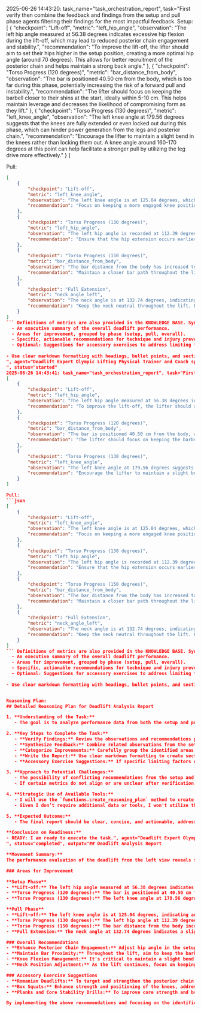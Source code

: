 2025-06-26 14:43:20: task_name="task_orchestration_report", task="First verify then combine the feedback and findings from the setup and pull phase agents filtering their findings for the most impactful feedback. Setup:
[
    {
        "checkpoint": "Lift-off",
        "metric": "left_hip_angle",
        "observation": "The left hip angle measured at 56.38 degrees indicates excessive hip flexion during the lift-off, which may lead to reduced posterior chain engagement and stability.",
        "recommendation": "To improve the lift-off, the lifter should aim to set their hips higher in the setup position, creating a more optimal hip angle (around 70 degrees). This allows for better recruitment of the posterior chain and helps maintain a strong back angle."
    },
    {
        "checkpoint": "Torso Progress (120 degrees)",
        "metric": "bar_distance_from_body",
        "observation": "The bar is positioned 40.50 cm from the body, which is too far during this phase, potentially increasing the risk of a forward pull and instability.",
        "recommendation": "The lifter should focus on keeping the barbell closer to their shins at the start, ideally within 5-10 cm. This helps maintain leverage and decreases the likelihood of compromising form as they lift."
    },
    {
        "checkpoint": "Torso Progress (130 degrees)",
        "metric": "left_knee_angle",
        "observation": "The left knee angle at 179.56 degrees suggests that the knees are fully extended or even locked out during this phase, which can hinder power generation from the legs and posterior chain.",
        "recommendation": "Encourage the lifter to maintain a slight bend in the knees rather than locking them out. A knee angle around 160-170 degrees at this point can help facilitate a stronger pull by utilizing the leg drive more effectively."
    }
]

Pull:
```json
[
    {
        "checkpoint": "Lift-off",
        "metric": "left_knee_angle",
        "observation": "The left knee angle is at 125.04 degrees, which indicates an almost fully extended knee. This can potentially lead to imbalance during the lift.",
        "recommendation": "Focus on keeping a more engaged knee position by ensuring it’s slightly more flexed at the start. Aim for approximately 110-120 degrees of knee flexion to enhance stability and power transfer during the pull."
    },
    {
        "checkpoint": "Torso Progress (130 degrees)",
        "metric": "left_hip_angle",
        "observation": "The left hip angle is recorded at 112.39 degrees, suggesting that the hip is not fully extended, impacting the power output of the lift.",
        "recommendation": "Ensure that the hip extension occurs earlier in the pull by increasing tension in the posterior chain. Attempt to reach an angle closer to 90 degrees at this stage for optimal force production."
    },
    {
        "checkpoint": "Torso Progress (150 degrees)",
        "metric": "bar_distance_from_body",
        "observation": "The bar distance from the body has increased to 32.43 cm, which can compromise leverage and stability.",
        "recommendation": "Maintain a closer bar path throughout the lift. Work on bracing your core effectively to keep the barbell near your body, ideally keeping it within 18-24 cm from the shins throughout the lift."
    },
    {
        "checkpoint": "Full Extension",
        "metric": "neck_angle_left",
        "observation": "The neck angle is at 132.74 degrees, indicating a slightly inappropriate head position that could lead to misalignment.",
        "recommendation": "Keep the neck neutral throughout the lift. Focus on looking forward instead of upward to maintain alignment of your spine, which enhances overall mechanical efficiency."
    }
]
``` Definitions of metrics are also provided in the KNOWLEDGE BASE. Synthesize their outputs into a single, structured markdown report suitable for rendering in a Streamlit application. The report should include:
  - An executive summary of the overall deadlift performance.
  - Areas for improvement, grouped by phase (setup, pull, overall).
  - Specific, actionable recommendations for technique and injury prevention. 
  - Optional: Suggestions for accessory exercises to address limiting factors.
  
- Use clear markdown formatting with headings, bullet points, and sections for easy readability. - Use clear and interpretable language that is in line with the expectations of physical trainer or lifting coach to understand and communicate to a client. - Do not include a section of the output that is not relevant to the deadlift. - Do not include a section of the output if there are no relevant findings. - If there are no relevant findings for any section, explicitly state "This part of the movement looks good." Do not invent or fabricate findings to fill gaps. - The "Accessory Exercise Suggestions" section is optional. Only include this section if there are specific limiting factors identified and relevant suggestions can be made.
", agent="Deadlift Expert Olympic Lifting Physical Trainer and Coach specializing in efficiently synchronising joint movements; integrating lower, middle, and upper body analysis for deadlift
", status="started"
2025-06-26 14:43:41: task_name="task_orchestration_report", task="First verify then combine the feedback and findings from the setup and pull phase agents filtering their findings for the most impactful feedback. Setup:
[
    {
        "checkpoint": "Lift-off",
        "metric": "left_hip_angle",
        "observation": "The left hip angle measured at 56.38 degrees indicates excessive hip flexion during the lift-off, which may lead to reduced posterior chain engagement and stability.",
        "recommendation": "To improve the lift-off, the lifter should aim to set their hips higher in the setup position, creating a more optimal hip angle (around 70 degrees). This allows for better recruitment of the posterior chain and helps maintain a strong back angle."
    },
    {
        "checkpoint": "Torso Progress (120 degrees)",
        "metric": "bar_distance_from_body",
        "observation": "The bar is positioned 40.50 cm from the body, which is too far during this phase, potentially increasing the risk of a forward pull and instability.",
        "recommendation": "The lifter should focus on keeping the barbell closer to their shins at the start, ideally within 5-10 cm. This helps maintain leverage and decreases the likelihood of compromising form as they lift."
    },
    {
        "checkpoint": "Torso Progress (130 degrees)",
        "metric": "left_knee_angle",
        "observation": "The left knee angle at 179.56 degrees suggests that the knees are fully extended or even locked out during this phase, which can hinder power generation from the legs and posterior chain.",
        "recommendation": "Encourage the lifter to maintain a slight bend in the knees rather than locking them out. A knee angle around 160-170 degrees at this point can help facilitate a stronger pull by utilizing the leg drive more effectively."
    }
]

Pull:
```json
[
    {
        "checkpoint": "Lift-off",
        "metric": "left_knee_angle",
        "observation": "The left knee angle is at 125.04 degrees, which indicates an almost fully extended knee. This can potentially lead to imbalance during the lift.",
        "recommendation": "Focus on keeping a more engaged knee position by ensuring it’s slightly more flexed at the start. Aim for approximately 110-120 degrees of knee flexion to enhance stability and power transfer during the pull."
    },
    {
        "checkpoint": "Torso Progress (130 degrees)",
        "metric": "left_hip_angle",
        "observation": "The left hip angle is recorded at 112.39 degrees, suggesting that the hip is not fully extended, impacting the power output of the lift.",
        "recommendation": "Ensure that the hip extension occurs earlier in the pull by increasing tension in the posterior chain. Attempt to reach an angle closer to 90 degrees at this stage for optimal force production."
    },
    {
        "checkpoint": "Torso Progress (150 degrees)",
        "metric": "bar_distance_from_body",
        "observation": "The bar distance from the body has increased to 32.43 cm, which can compromise leverage and stability.",
        "recommendation": "Maintain a closer bar path throughout the lift. Work on bracing your core effectively to keep the barbell near your body, ideally keeping it within 18-24 cm from the shins throughout the lift."
    },
    {
        "checkpoint": "Full Extension",
        "metric": "neck_angle_left",
        "observation": "The neck angle is at 132.74 degrees, indicating a slightly inappropriate head position that could lead to misalignment.",
        "recommendation": "Keep the neck neutral throughout the lift. Focus on looking forward instead of upward to maintain alignment of your spine, which enhances overall mechanical efficiency."
    }
]
``` Definitions of metrics are also provided in the KNOWLEDGE BASE. Synthesize their outputs into a single, structured markdown report suitable for rendering in a Streamlit application. The report should include:
  - An executive summary of the overall deadlift performance.
  - Areas for improvement, grouped by phase (setup, pull, overall).
  - Specific, actionable recommendations for technique and injury prevention. 
  - Optional: Suggestions for accessory exercises to address limiting factors.
  
- Use clear markdown formatting with headings, bullet points, and sections for easy readability. - Use clear and interpretable language that is in line with the expectations of physical trainer or lifting coach to understand and communicate to a client. - Do not include a section of the output that is not relevant to the deadlift. - Do not include a section of the output if there are no relevant findings. - If there are no relevant findings for any section, explicitly state "This part of the movement looks good." Do not invent or fabricate findings to fill gaps. - The "Accessory Exercise Suggestions" section is optional. Only include this section if there are specific limiting factors identified and relevant suggestions can be made.


Reasoning Plan:
## Detailed Reasoning Plan for Deadlift Analysis Report

1. **Understanding of the Task:**
   - The goal is to analyze performance data from both the setup and pull phases of the deadlift, verifying findings from two sources and synthesizing this information into a coherent feedback report. The report will target specific key points and will provide actionable insights for improvement, while also suggesting accessory exercises where applicable.

2. **Key Steps to Complete the Task:**
   - **Verify Findings:** Review the observations and recommendations provided by both the setup and pull trainers to ensure accuracy.
   - **Synthesize Feedback:** Combine related observations from the setup and pull phases, filtering for the most impactful issues that could enhance the lifter's performance.
   - **Categorize Improvements:** Carefully group the identified areas for improvement into the setup phase, pull phase, and overall recommendations.
   - **Write the Report:** Use clear markdown formatting to create sections for each category, ensuring the content is accessible and easy to interpret for a coach or client.
   - **Accessory Exercise Suggestions:** If specific limiting factors emerge from the analysis, recommend relevant accessory exercises to target these areas.

3. **Approach to Potential Challenges:**
   - The possibility of conflicting recommendations from the setup and pull analyses is a consideration. I will address this by prioritizing insights based on their potential impact on performance and ensuring that the final output is cohesive.
   - If certain metrics do not align or are unclear after verification, I will focus on providing the safest, most effective feedback given the information available.

4. **Strategic Use of Available Tools:**
   - I will use the `functions.create_reasoning_plan` method to create and submit the reasoning plan. This allows me to detail my thought process and the steps outlined above.
   - Given I don’t require additional data or tools, I won't utilize the `multi_tool_use.parallel` function at this time.

5. **Expected Outcome:**
   - The final report should be clear, concise, and actionable, addressing all relevant performance issues while aligning with the overall goal of improving deadlift technique and reducing injury risk. This will provide the lifter with concrete steps to enhance their performance.

**Conclusion on Readiness:**
- READY: I am ready to execute the task.", agent="Deadlift Expert Olympic Lifting Physical Trainer and Coach specializing in efficiently synchronising joint movements; integrating lower, middle, and upper body analysis for deadlift
", status="completed", output="## Deadlift Analysis Report

**Movement Summary:**  
The performance evaluation of the deadlift from the left view reveals several key areas requiring attention to enhance efficiency and reduce the potential for injury. The analysis covers both the setup and pull phases, identifying discrepancies in body positioning and movement mechanics that may impact overall performance.

### Areas for Improvement

**Setup Phase**
- **Lift-off:** The left hip angle measured at 56.38 degrees indicates excessive hip flexion, which may lead to reduced posterior chain engagement and stability.
- **Torso Progress (120 degrees):** The bar is positioned at 40.50 cm from the body, which is too far and may increase the risk of forward pull and instability.
- **Torso Progress (130 degrees):** The left knee angle at 179.56 degrees implies that the knees are fully extended, which can hinder power generation from the legs.

**Pull Phase**
- **Lift-off:** The left knee angle is at 125.04 degrees, indicating an almost extended knee, which can lead to imbalance during the lift.
- **Torso Progress (130 degrees):** The left hip angle at 112.39 degrees suggests that the hip is not fully extended, impacting power output.
- **Torso Progress (150 degrees):** The bar distance from the body increased to 32.43 cm, compromising leverage.
- **Full Extension:** The neck angle at 132.74 degrees indicates a slight misalignment, which can affect mechanical efficiency.

### Overall Recommendations
- **Enhance Posterior Chain Engagement:** Adjust hip angle in the setup phase for a more optimal position around 70 degrees. This change will activate the posterior chain more efficiently during both setup and pull.
- **Maintain Bar Proximity:** Throughout the lift, aim to keep the barbell within 5-10 cm at lift-off and 18-24 cm throughout the pull. This will ensure better leverage and stability.
- **Knee Flexion Management:** It's critical to maintain a slight bend in the knees throughout the lift phases. During setup, avoiding full extension will allow for better power generation, aiming for about 160-170 degrees at setup and 110-120 degrees during the pull.
- **Neck Position Adjustment:** As the lift continues, focus on keeping the neck neutral and eyes forward to maintain spinal alignment. 

### Accessory Exercise Suggestions
- **Romanian Deadlifts:** To target and strengthen the posterior chain while improving hip hinge mechanics.
- **Box Squats:** Enhance strength and positioning of the knees, addressing the knee angle issues observed.
- **Planks and Core Stability Drills:** To improve core strength and bracing ability, facilitating better bar path control.

By implementing the above recommendations and focusing on the identified areas for improvement, the lifter can significantly enhance their deadlift performance, stability, and overall lifting mechanics while minimizing the risk of injury."
